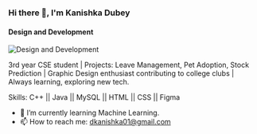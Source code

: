 ### Hi there 👋, I'm Kanishka Dubey
#### Design and Development
![Design and Development](https://i.pinimg.com/564x/07/6c/a4/076ca4ab40fb5f03c83021bdea86443d.jpg)

3rd year CSE student | Projects: Leave Management, Pet Adoption, Stock Prediction | Graphic Design enthusiast contributing to college clubs | Always learning, exploring new tech.

Skills: C++ || Java || MySQL || HTML || CSS || Figma

- 🌱 I’m currently learning Machine Learning. 
- 📫 How to reach me: dkanishka01@gmail.com 




